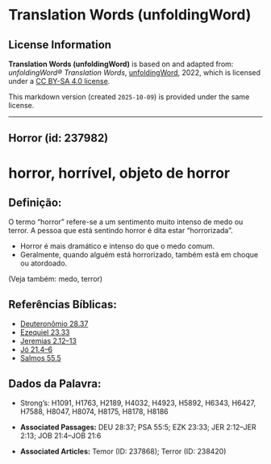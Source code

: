 # Translation Words (unfoldingWord)

## License Information

**Translation Words (unfoldingWord)** is based on and adapted from: _unfoldingWord® Translation Words_, [unfoldingWord](https://unfoldingword.org/utw), 2022, which is licensed under a [CC BY-SA 4.0 license](https://creativecommons.org/licenses/by-sa/4.0/legalcode.en).

This markdown version (created `2025-10-09`) is provided under the same license.



--------------------------------

## Horror (id: 237982)

horror, horrível, objeto de horror
==================================

Definição:
----------

O termo “horror” refere\-se a um sentimento muito intenso de medo ou terror. A pessoa que está sentindo horror é dita estar “horrorizada”.

* Horror é mais dramático e intenso do que o medo comum.
* Geralmente, quando alguém está horrorizado, também está em choque ou atordoado.

(Veja também: medo, terror)

Referências Bíblicas:
---------------------

* [Deuteronômio 28\.37](https://ref.ly/Deut28:37)
* [Ezequiel 23\.33](https://ref.ly/Ezek23:33)
* [Jeremias 2\.12–13](https://ref.ly/Jer2:12-Jer2:13)
* [Jó 21\.4–6](https://ref.ly/Job21:4-Job21:6)
* [Salmos 55\.5](https://ref.ly/Ps55:5)

Dados da Palavra:
-----------------

* Strong’s: H1091, H1763, H2189, H4032, H4923, H5892, H6343, H6427, H7588, H8047, H8074, H8175, H8178, H8186

* **Associated Passages:** DEU 28:37; PSA 55:5; EZK 23:33; JER 2:12–JER 2:13; JOB 21:4–JOB 21:6
* **Associated Articles:** Temor (ID: 237868); Terror (ID: 238420)

